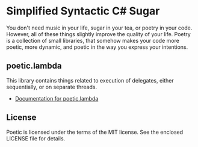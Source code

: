 
# Simplified Syntactic C# Sugar

You don't need music in your life, sugar in your tea, or poetry in your code.
However, all of these things slightly improve the quality of your life. Poetry
is a collection of small libraries, that somehow makes your code more poetic,
more dynamic, and poetic in the way you express your intentions.

## poetic.lambda

This library contains things related to execution of delegates, either
sequentially, or on separate threads.

* [Documentation for poetic.lambda](docs/poetic.lambda.md)

## License

Poetic is licensed under the terms of the MIT license. See the enclosed LICENSE
file for details.

